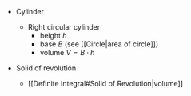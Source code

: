 
- Cylinder 
	- Right circular cylinder
		- height $h$
		- base $B$ (see [[Circle|area of circle]])
		- volume ${\displaystyle V=B\cdot h}$

- Solid of revolution
	- [[Definite Integral#Solid of Revolution|volume]]
